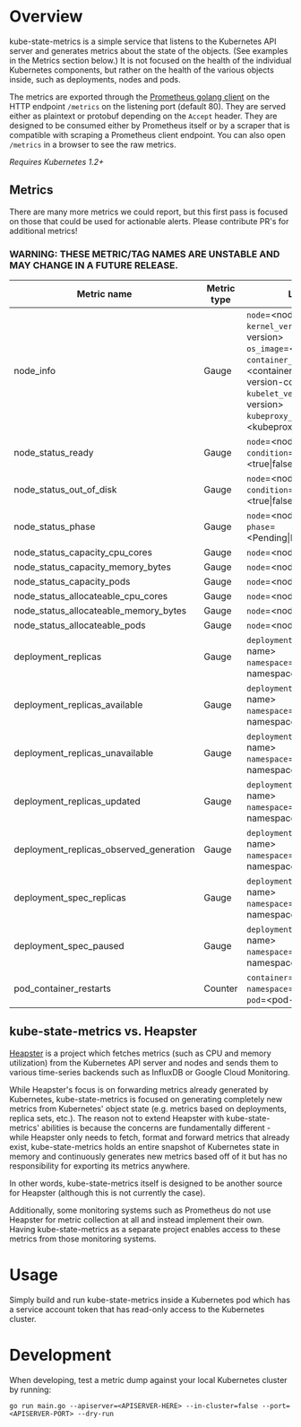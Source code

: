 # Overview

kube-state-metrics is a simple service that listens to the Kubernetes API
server and generates metrics about the state of the objects. (See examples in
the Metrics section below.) It is not focused on the health of the individual
Kubernetes components, but rather on the health of the various objects inside,
such as deployments, nodes and pods.

The metrics are exported through the [Prometheus golang
client](https://github.com/prometheus/client_golang) on the HTTP endpoint `/metrics` on
the listening port (default 80). They are served either as plaintext or
protobuf depending on the `Accept` header. They are designed to be consumed
either by Prometheus itself or by a scraper that is compatible with scraping
a Prometheus client endpoint. You can also open `/metrics` in a browser to see
the raw metrics.

*Requires Kubernetes 1.2+*

## Metrics

There are many more metrics we could report, but this first pass is focused on
those that could be used for actionable alerts. Please contribute PR's for
additional metrics!

### WARNING: THESE METRIC/TAG NAMES ARE UNSTABLE AND MAY CHANGE IN A FUTURE RELEASE.

| Metric name| Metric type | Labels/tags |
| ---------- | ----------- | ----------- |
| node_info | Gauge | `node`=&lt;node-address&gt; <br> `kernel_version`=&lt;kernel-version&gt; <br> `os_image`=&lt;os-image-name&gt; <br> `container_runtime_version`=&lt;container-runtime-and-version-combination&gt; <br> `kubelet_version`=&lt;kubelet-version&gt; <br> `kubeproxy_version`=&lt;kubeproxy-version&gt; |
| node_status_ready| Gauge | `node`=&lt;node-address&gt; <br> `condition`=&lt;true\|false\|unknown&gt; |
| node_status_out_of_disk | Gauge | `node`=&lt;node-address&gt; <br> `condition`=&lt;true\|false\|unknown&gt; |
| node_status_phase| Gauge | `node`=&lt;node-address&gt; <br> `phase`=&lt;Pending\|Running\|Terminated&gt; |
| node_status_capacity_cpu_cores | Gauge | `node`=&lt;node-address&gt;|
| node_status_capacity_memory_bytes | Gauge | `node`=&lt;node-address&gt;|
| node_status_capacity_pods | Gauge | `node`=&lt;node-address&gt;|
| node_status_allocateable_cpu_cores | Gauge | `node`=&lt;node-address&gt;|
| node_status_allocateable_memory_bytes | Gauge | `node`=&lt;node-address&gt;|
| node_status_allocateable_pods | Gauge | `node`=&lt;node-address&gt;|
| deployment_replicas | Gauge | `deployment`=&lt;deployment-name&gt; <br> `namespace`=&lt;deployment-namespace&gt; |
| deployment_replicas_available | Gauge | `deployment`=&lt;deployment-name&gt; <br> `namespace`=&lt;deployment-namespace&gt; |
| deployment_replicas_unavailable | Gauge | `deployment`=&lt;deployment-name&gt; <br> `namespace`=&lt;deployment-namespace&gt; |
| deployment_replicas_updated | Gauge | `deployment`=&lt;deployment-name&gt; <br> `namespace`=&lt;deployment-namespace&gt; |
| deployment_replicas_observed_generation | Gauge | `deployment`=&lt;deployment-name&gt; <br> `namespace`=&lt;deployment-namespace&gt; |
| deployment_spec_replicas | Gauge | `deployment`=&lt;deployment-name&gt; <br> `namespace`=&lt;deployment-namespace&gt; |
| deployment_spec_paused | Gauge | `deployment`=&lt;deployment-name&gt; <br> `namespace`=&lt;deployment-namespace&gt; |
| pod_container_restarts | Counter | `container`=&lt;container-name&gt; <br> `namespace`=&lt;pod-namespace&gt; <br> `pod`=&lt;pod-name&gt; |

## kube-state-metrics vs. Heapster

[Heapster](https://github.com/kubernetes/heapster) is a project which fetches
metrics (such as CPU and memory utilization) from the Kubernetes API server and
nodes and sends them to various time-series backends such as InfluxDB or Google
Cloud Monitoring.

While Heapster's focus is on forwarding metrics already generated by
Kubernetes, kube-state-metrics is focused on generating completely new metrics
from Kubernetes' object state (e.g. metrics based on deployments, replica sets,
etc.). The reason not to extend Heapster with kube-state-metrics' abilities is
because the concerns are fundamentally different - while Heapster only needs to
fetch, format and forward metrics that already exist, kube-state-metrics holds
an entire snapshot of Kubernetes state in memory and continuously generates new
metrics based off of it but has no responsibility for exporting its metrics
anywhere.

In other words, kube-state-metrics itself is designed to be another source for
Heapster (although this is not currently the case).

Additionally, some monitoring systems such as Prometheus do not use Heapster
for metric collection at all and instead implement their own. Having
kube-state-metrics as a separate project enables access to these metrics from
those monitoring systems.

# Usage

Simply build and run kube-state-metrics inside a Kubernetes pod which has a
service account token that has read-only access to the Kubernetes cluster.

# Development

When developing, test a metric dump against your local Kubernetes cluster by running:

```
go run main.go --apiserver=<APISERVER-HERE> --in-cluster=false --port=<APISERVER-PORT> --dry-run
```
